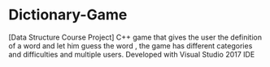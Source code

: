 # Dictionary-Game
[Data Structure Course Project] C++ game that gives the user the definition of a word and let him guess the word , the game has different categories and difficulties and multiple users.
Developed with Visual Studio 2017 IDE
